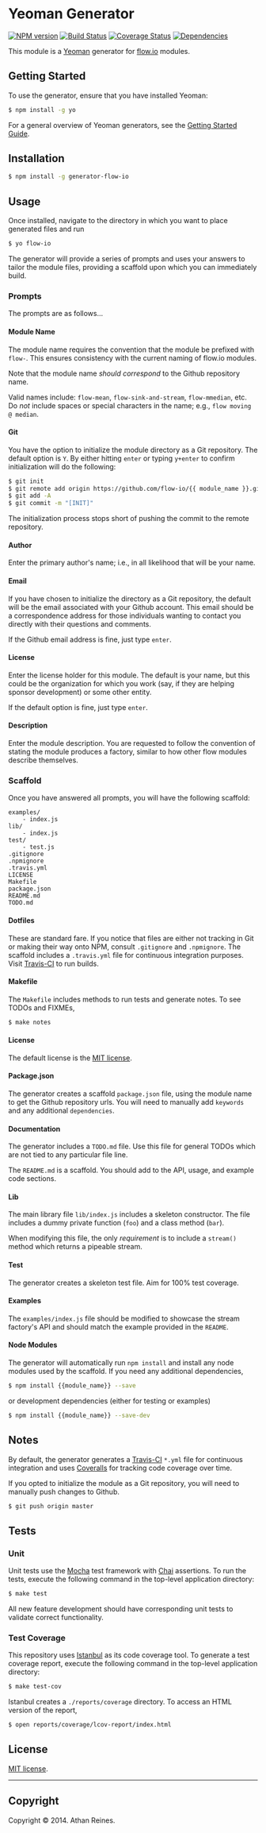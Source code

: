 Yeoman Generator
================
[![NPM version][npm-image]][npm-url] [![Build Status][travis-image]][travis-url] [![Coverage Status][coveralls-image]][coveralls-url] [![Dependencies][dependencies-image]][dependencies-url]

This module is a [Yeoman](http://yeoman.io) generator for [flow.io](https://github.com/flow-io) modules. 


## Getting Started

To use the generator, ensure that you have installed Yeoman:

``` bash
$ npm install -g yo
```

For a general overview of Yeoman generators, see the [Getting Started Guide](http://yeoman.io/learning/).


## Installation

``` bash
$ npm install -g generator-flow-io
```

## Usage 

Once installed, navigate to the directory in which you want to place generated files and run

``` bash
$ yo flow-io
```

The generator will provide a series of prompts and uses your answers to tailor the module files, providing a scaffold upon which you can immediately build.

### Prompts

The prompts are as follows...


#### Module Name

The module name requires the convention that the module be prefixed with `flow-`. This ensures consistency with the current naming of flow.io modules.

Note that the module name _should correspond_ to the Github repository name.

Valid names include: `flow-mean`, `flow-sink-and-stream`, `flow-mmedian`, etc. Do _not_ include spaces or special characters in the name; e.g., `flow moving @ median`. 


#### Git

You have the option to initialize the module directory as a Git repository. The default option is `Y`. By either hitting `enter` or typing `y+enter` to confirm initialization will do the following:

``` bash
$ git init
$ git remote add origin https://github.com/flow-io/{{ module_name }}.git
$ git add -A
$ git commit -m "[INIT]"
```

The initialization process stops short of pushing the commit to the remote repository.


#### Author

Enter the primary author's name; i.e., in all likelihood that will be your name.


#### Email

If you have chosen to initialize the directory as a Git repository, the default will be the email associated with your Github account. This email should be a correspondence address for those individuals wanting to contact you directly with their questions and comments.

If the Github email address is fine, just type `enter`.


#### License

Enter the license holder for this module. The default is your name, but this could be the organization for which you work (say, if they are helping sponsor development) or some other entity.

If the default option is fine, just type `enter`.


#### Description

Enter the module description. You are requested to follow the convention of stating the module produces a factory, similar to how other flow modules describe themselves.


### Scaffold

Once you have answered all prompts, you will have the following scaffold:

```
examples/
	- index.js
lib/
	- index.js
test/
	- test.js
.gitignore
.npmignore
.travis.yml
LICENSE
Makefile
package.json
README.md
TODO.md
```

#### Dotfiles

These are standard fare. If you notice that files are either not tracking in Git or making their way onto NPM, consult `.gitignore` and `.npmignore`. The scaffold includes a `.travis.yml` file for continuous integration purposes. Visit [Travis-CI](https://travis-ci.org/) to run builds.

#### Makefile

The `Makefile` includes methods to run tests and generate notes. To see TODOs and FIXMEs,

``` bash
$ make notes
```


#### License

The default license is the [MIT license](http://opensource.org/licenses/MIT).


#### Package.json

The generator creates a scaffold `package.json` file, using the module name to get the Github repository urls. You will need to manually add `keywords` and any additional `dependencies`.


#### Documentation

The generator includes a `TODO.md` file. Use this file for general TODOs which are not tied to any particular file line.

The `README.md` is a scaffold. You should add to the API, usage, and example code sections.


#### Lib

The main library file `lib/index.js` includes a skeleton constructor. The file includes a dummy private function (`foo`) and a class method (`bar`). 

When modifying this file, the only _requirement_ is to include a `stream()` method which returns a pipeable stream.


#### Test

The generator creates a skeleton test file. Aim for 100% test coverage.


#### Examples

The `examples/index.js` file should be modified to showcase the stream factory's API and should match the example provided in the `README`.


#### Node Modules

The generator will automatically run `npm install` and install any node modules used by the scaffold. If you need any additional dependencies,

``` bash
$ npm install {{module_name}} --save
```

or development dependencies (either for testing or examples)

``` bash
$ npm install {{module_name}} --save-dev
```



## Notes

By default, the generator generates a [Travis-CI](https://travis-ci.org/) `*.yml` file for continuous integration and uses [Coveralls](https://coveralls.io/) for tracking code coverage over time.

If you opted to initialize the module as a Git repository, you will need to manually push changes to Github.

``` bash
$ git push origin master
```


## Tests

### Unit

Unit tests use the [Mocha](http://visionmedia.github.io/mocha) test framework with [Chai](http://chaijs.com) assertions. To run the tests, execute the following command in the top-level application directory:

``` bash
$ make test
```

All new feature development should have corresponding unit tests to validate correct functionality.


### Test Coverage

This repository uses [Istanbul](https://github.com/gotwarlost/istanbul) as its code coverage tool. To generate a test coverage report, execute the following command in the top-level application directory:

``` bash
$ make test-cov
```

Istanbul creates a `./reports/coverage` directory. To access an HTML version of the report,

``` bash
$ open reports/coverage/lcov-report/index.html
```


## License

[MIT license](http://opensource.org/licenses/MIT).


---
## Copyright

Copyright &copy; 2014. Athan Reines.




[npm-image]: http://img.shields.io/npm/v/generator-flow-io.svg
[npm-url]: https://npmjs.org/package/generator-flow-io

[travis-image]: http://img.shields.io/travis/flow-io/generator-flow-io/master.svg
[travis-url]: https://travis-ci.org/flow-io/generator-flow-io

[coveralls-image]: https://img.shields.io/coveralls/flow-io/generator-flow-io/master.svg
[coveralls-url]: https://coveralls.io/r/flow-io/generator-flow-io?branch=master

[dependencies-image]: http://img.shields.io/david/flow-io/generator-flow-io.svg
[dependencies-url]: https://david-dm.org/flow-io/generator-flow-io

[dev-dependencies-image]: http://img.shields.io/david/dev/flow-io/generator-flow-io.svg
[dev-dependencies-url]: https://david-dm.org/dev/flow-io/generator-flow-io

[github-issues-image]: http://img.shields.io/github/issues/flow-io/generator-flow-io.svg
[github-issues-url]: https://github.com/flow-io/generator-flow-io/issues